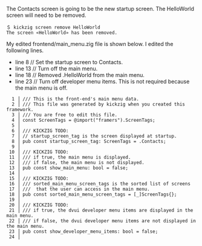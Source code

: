 The Contacts screen is going to be the new startup screen. The HelloWorld screen will need to be removed.

```shell
＄ kickzig screen remove HelloWorld
The screen «HelloWorld» has been removed.
```

My edited frontend/main_menu.zig file is shown below. I edited the following lines.

* line 8  // Set the startup screen to Contacts.
* line 13 // Turn off the main menu.
* line 18 // Removed .HelloWorld from the main menu.
* line 23 // Turn off developer menu items. This is not required because the main menu is off.

```zig
  1 ⎥ /// This is the front-end's main menu data.
  2 ⎥ /// This file was generated by kickzig when you created this framework.
  3 ⎥ /// You are free to edit this file.
  4 ⎥ const ScreenTags = @import("framers").ScreenTags;
  5 ⎥ 
  6 ⎥ /// KICKZIG TODO:
  7 ⎥ // startup_screen_tag is the screen displayed at startup.
  8 ⎥ pub const startup_screen_tag: ScreenTags = .Contacts;
  9 ⎥ 
 10 ⎥ /// KICKZIG TODO:
 11 ⎥ /// if true, the main menu is displayed.
 12 ⎥ /// if false, the main menu is not displayed.
 13 ⎥ pub const show_main_menu: bool = false;
 14 ⎥ 
 15 ⎥ /// KICKZIG TODO:
 16 ⎥ /// sorted_main_menu_screen_tags is the sorted list of screens
 17 ⎥ ///  that the user can access in the main menu.
 18 ⎥ pub const sorted_main_menu_screen_tags = [_]ScreenTags{};
 19 ⎥ 
 20 ⎥ /// KICKZIG TODO:
 21 ⎥ /// if true, the dvui developer menu items are displayed in the main menu.
 22 ⎥ /// if false, the dvui developer menu items are not displayed in the main menu.
 23 ⎥ pub const show_developer_menu_items: bool = false;
 24 ⎥ 
```
